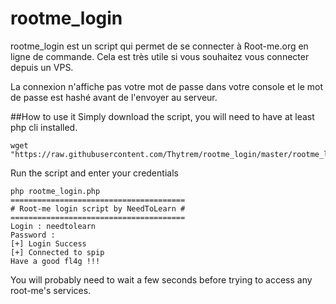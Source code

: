 # rootme_login
rootme_login est un script qui permet de se connecter à Root-me.org en ligne de commande. 
Cela est très utile si vous souhaitez vous connecter depuis un VPS.

La connexion n'affiche pas votre mot de passe dans votre console et le mot de passe est hashé avant de l'envoyer au serveur.

##How to use it
Simply download the script, you will need to have at least php cli installed.
```
wget "https://raw.githubusercontent.com/Thytrem/rootme_login/master/rootme_login.php"
```
Run the script and enter your credentials
```
php rootme_login.php
=======================================
# Root-me login script by NeedToLearn #
=======================================
Login : needtolearn
Password : 
[+] Login Success
[+] Connected to spip
Have a good fl4g !!!
```
You will probably need to wait a few seconds before trying to access any root-me's services.
